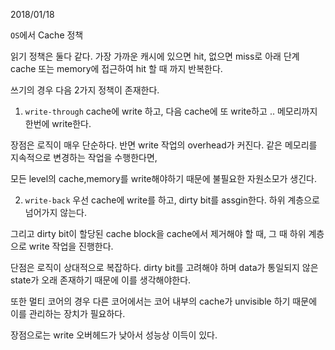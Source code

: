 2018/01/18

``OS``에서 Cache 정책

읽기 정책은 둘다  같다. 가장 가까운 캐시에 있으면 hit, 없으면 miss로 아래 단계 cache 또는 memory에 접근하여 hit 할 때 까지 반복한다.

쓰기의 경우 다음 2가지 정책이 존재한다.

1. ``write-through``
  cache에 write 하고, 다음 cache에 또 write하고 .. 메모리까지 한번에 write한다.

  장점은 로직이 매우 단순하다. 반면 write 작업의 overhead가 커진다. 같은 메모리를 지속적으로 변경하는 작업을 수행한다면,

  모든 level의 cache,memory를 write해야하기 때문에 불필요한 자원소모가 생긴다.  

2. ``write-back``
  우선 cache에 write를 하고, dirty bit를 assgin한다. 하위 계층으로 넘어가지 않는다.

  그리고 dirty bit이 할당된 cache block을 cache에서 제거해야 할 때, 그 때 하위 계층으로 write 작업을 진행한다.

  단점은 로직이 상대적으로 복잡하다. dirty bit를 고려해야 하며 data가 통일되지 않은 state가 오래 존재하기 때문에 이를 생각해야한다.

  또한 멀티 코어의 경우 다른 코어에서는 코어 내부의 cache가 unvisible 하기 때문에 이를 관리하는 장치가 필요하다.

  장점으로는 write 오버헤드가 낮아서 성능상 이득이 있다.

